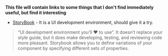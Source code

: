 **This file will contain links to some things that I don't find immediately useful, but find it interesting**

* [StoryBook](https://storybook.js.org/) - It is a UI development environment, should give it a try.

> “UI development environment you’ll ❤️ to use”. It doesn’t replace your style guide, but it does make developing, testing, and reviewing code more pleasant. Storybook allows you to define variations of your component by specifying different sets of properties.

